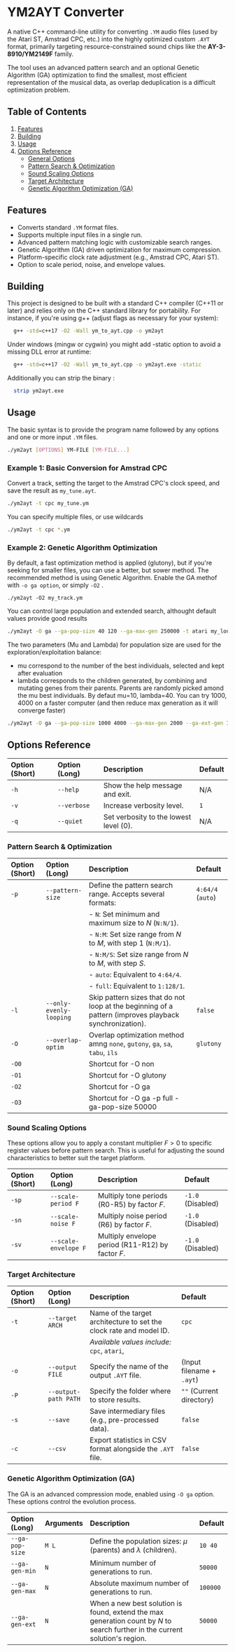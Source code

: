 # YM2AYT Converter

A native C++ command-line utility for converting `.YM` audio files (used by the Atari ST, Amstrad CPC, etc.) into the highly optimized custom `.AYT` format, primarily targeting resource-constrained sound chips like the **AY-3-8910/YM2149F** family.

The tool uses an advanced pattern search and an optional Genetic Algorithm (GA) optimization to find the smallest, most efficient representation of the musical data, as overlap deduplication is a difficult optimization problem.

## Table of Contents

1.  [Features](#features)
2.  [Building](#building)
3.  [Usage](#usage)
4.  [Options Reference](#options-reference)
      - [General Options](#general-options)
      - [Pattern Search & Optimization](#pattern-search--optimization)
      - [Sound Scaling Options](#sound-scaling-options)
      - [Target Architecture](#target-architecture)
      - [Genetic Algorithm Optimization (GA)](#genetic-algorithm-optimization-ga)

## Features

  * Converts standard `.YM` format files.
  * Supports multiple input files in a single run.
  * Advanced pattern matching logic with customizable search ranges.
  * Genetic Algorithm (GA) driven optimization for maximum compression.
  * Platform-specific clock rate adjustment (e.g., Amstrad CPC, Atari ST).
  * Option to scale period, noise, and envelope values.

## Building

This project is designed to be built with a standard C++ compiler (C++11 or later) and relies only on the C++ standard library for portability.
For instance, if you're using g++ (adjust flags as necessary for your system):

```bash
  g++ -std=c++17 -O2 -Wall ym_to_ayt.cpp -o ym2ayt
```

Under windows (mingw or cygwin) you might add -static option to avoid a missing DLL error at runtime:
```bash
  g++ -std=c++17 -O2 -Wall ym_to_ayt.cpp -o ym2ayt.exe -static
```

Additionally you can strip the binary :
```bash
  strip ym2ayt.exe
```

## Usage

The basic syntax is to provide the program name followed by any options and one or more input `.YM` files.

```bash
./ym2ayt [OPTIONS] YM-FILE [YM-FILE...]
```

### Example 1: Basic Conversion for Amstrad CPC

Convert a track, setting the target to the Amstrad CPC's clock speed, and save the result as `my_tune.ayt`.

```bash
./ym2ayt -t cpc my_tune.ym
```

You can specify multiple files, or use wildcards

```bash
./ym2ayt -t cpc *.ym
```



### Example 2: Genetic Algorithm Optimization

By default, a fast optimization method is applied (glutony), but if you're seeking for smaller files, you can use a better, but sower method. The recommended method is using Genetic Algorithm. Enable the GA methof  with `-o ga option`, or simply `-O2` .

```
./ym2ayt -O2 my_track.ym
```

You can control large population and extended search, althought default values provide good results

```bash
./ym2ayt -O ga --ga-pop-size 40 120 --ga-max-gen 250000 -t atari my_long_track.ym
```
The two parameters (Mu and Lambda) for population size are used for the exploration/exploitation balance:
 * mu correspond to the number of the best individuals,  selected and kept after evaluation
 * lambda corresponds to the children generated, by combining and mutating genes from their parents. Parents are randomly picked amond the mu best individuals. By defaut mu=10, lambda=40. You can try 1000, 4000 on a faster computer (and then reduce max generation as it will converge faster)

```bash
./ym2ayt -O ga --ga-pop-size 1000 4000 --ga-max-gen 2000 --ga-ext-gen 1000  -t atari my_track.ym
```


## Options Reference

| Option (Short) | Option (Long) | Description | Default |
| :--- | :--- | :--- | :--- |
| `-h` | `--help` | Show the help message and exit. | N/A |
| `-v` | `--verbose` | Increase verbosity level. | `1` |
| `-q` | `--quiet` | Set verbosity to the lowest level (0). | N/A |

### Pattern Search & Optimization

| Option (Short) | Option (Long) | Description | Default |
| :--- | :--- | :--- | :--- |
| `-p` | `--pattern-size` | Define the pattern search range. Accepts several formats: | `4:64/4` (`auto`) |
| | | - `N`: Set minimum and maximum size to $N$ (`N:N/1`). | |
| | | - `N:M`: Set size range from $N$ to $M$, with step 1 (`N:M/1`). | |
| | | - `N:M/S`: Set size range from $N$ to $M$, with step $S$. | |
| | | - `auto`: Equivalent to `4:64/4`. | |
| | | - `full`: Equivalent to `1:128/1`. | |
| `-l` | `--only-evenly-looping` | Skip pattern sizes that do not loop at the beginning of a pattern (improves playback synchronization). | `false` |
| `-O` | `--overlap-optim` | Overlap optimization method amng `none`, `gutony`, `ga`, `sa`, `tabu`, `ils`  | `glutony` |
| `-O0` | | Shortcut for -O non | |
| `-O1` | | Shortcut for -O glutony | |
| `-O2` | | Shortcut for -O ga | |
| `-O3` | | Shortcut for -O ga -p full -ga-pop-size 50000 | |

### Sound Scaling Options

These options allow you to apply a constant multiplier $F > 0$ to specific register values before pattern search. This is useful for adjusting the sound characteristics to better suit the target platform.

| Option (Short) | Option (Long) | Description | Default |
| :--- | :--- | :--- | :--- |
| `-sp` | `--scale-period F` | Multiply tone periods (R0-R5) by factor $F$. | `-1.0` (Disabled) |
| `-sn` | `--scale-noise F` | Multiply noise period (R6) by factor $F$. | `-1.0` (Disabled) |
| `-sv` | `--scale-envelope F` | Multiply envelope period (R11-R12) by factor $F$. | `-1.0` (Disabled) |

### Target Architecture

| Option (Short) | Option (Long) | Description | Default |
| :--- | :--- | :--- | :--- |
| `-t` | `--target ARCH` | Name of the target architecture to set the clock rate and model ID. | `cpc` |
| | | *Available values include:* `cpc`, `atari`,  | |
| `-o` | `--output FILE` | Specify the name of the output `.AYT` file. | (Input filename + `.ayt`) |
| `-P` | `--output-path PATH` | Specify the folder where to store results. | `""` (Current directory) |
| `-s` | `--save` | Save intermediary files (e.g., pre-processed data). | `false` |
| `-c` | `--csv` | Export statistics in CSV format alongside the `.AYT` file. | `false` |

### Genetic Algorithm Optimization (GA)

The GA is an advanced compression mode, enabled using `-O ga` option. These options control the evolution process.

| Option (Long) | Arguments | Description | Default |
| :--- | :--- | :--- | :--- |
| `--ga-pop-size` | `M L` | Define the population sizes: $\mu$ (parents) and $\lambda$ (children). | `10 40` |
| `--ga-gen-min` | `N` | Minimum number of generations to run. | `50000` |
| `--ga-gen-max` | `N` | Absolute maximum number of generations to run. | `100000` |
| `--ga-gen-ext`| `N` | When a new best solution is found, extend the max generation count by $N$ to search further in the current solution's region. | `50000` |



